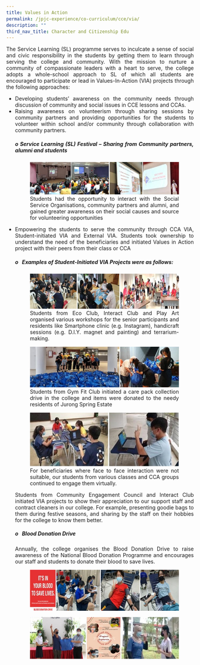 ```yaml
---
title: Values in Action
permalink: /jpjc-experience/co-curriculum/cce/via/
description: ""
third_nav_title: Character and Citizenship Edu
---
```

<div align=justify>
<p>The Service Learning (SL) programme serves to inculcate a sense of social and civic responsibility in the students by getting them to learn through serving the college and community. With the mission to nurture a community of compassionate leaders with a heart to serve, the college adopts a whole-school approach to SL of which all students are encouraged to participate or lead in Values-In-Action (VIA) projects through the following approaches:
<ul>
<li>Developing students’ awareness on the community needs through discussion of community and social issues in CCE lessons and CCAs.</li>

<li>Raising awareness on volunteerism through sharing sessions by community partners and providing opportunities for the students to volunteer within school and/or community through collaboration with community partners.</li>	

<h5>o Service Learning (SL) Festival – Sharing from Community partners, alumni and students</h5>
<figure>
	<img src="https://raw.githubusercontent.com/isomerpages/moe-jpjc/staging/images/JPJC%20Experience/Co%20Curriculum/CCE/Values%20in%20Action/VIA2.jpg">
	<figcaption>Students had the opportunity to interact with the Social Service Organisations, community partners and alumni, and gained greater awareness on their social causes and source for volunteering opportunities<br>
</figcaption></figure>
	<li>Empowering the students to serve the community through CCA VIA, Student-initiated VIA and External VIA. Students took ownership to understand the need of the beneficiaries and initiated Values in Action project with their peers from their class or CCA</li>

<h5>o   Examples of Student-Initiated VIA Projects were as follows:</h5>
<figure>
<img src="https://raw.githubusercontent.com/isomerpages/moe-jpjc/staging/images/JPJC%20Experience/Co%20Curriculum/CCE/Values%20in%20Action/VIA3.jpg">
<figcaption>Students from Eco Club, Interact Club and Play Art organised various workshops for the senior participants and residents like Smartphone clinic (e.g. Instagram), handicraft sessions (e.g. D.I.Y. magnet and painting) and terrarium-making.<br>
</figcaption>
</figure>

	
<figure>
	<img src="https://raw.githubusercontent.com/isomerpages/moe-jpjc/staging/images/JPJC%20Experience/Co%20Curriculum/CCE/Values%20in%20Action/VIA4.jpg">
	<figcaption> Students from Gym Fit Club initiated a care pack collection drive in the college and items were donated to the needy residents of Jurong Spring Estate</figcaption></figure>

<figure>
	<img src="https://raw.githubusercontent.com/isomerpages/moe-jpjc/staging/images/JPJC%20Experience/Co%20Curriculum/CCE/Values%20in%20Action/VIA5.jpg">
<figcaption>For beneficiaries where face to face interaction were not suitable, our students from various classes and CCA groups continued to engage them virtually.</figcaption></figure>
	
<p>Students from Community Engagement Council and Interact Club initiated VIA projects to show their appreciation to our support staff and contract cleaners in our college. For example, presenting goodie bags to them during festive seasons, and sharing by the staff on their hobbies for the college to know them better.</p>

<h5><p>o   Blood Donation Drive</P></h5>

<p>Annually, the college organises the Blood Donation Drive to raise awareness of the National Blood Donation Programme and encourages our staff and students to donate their blood to save lives.</p>
<figure>
<img src="https://raw.githubusercontent.com/isomerpages/moe-jpjc/staging/images/JPJC%20Experience/Co%20Curriculum/CCE/Values%20in%20Action/VIA6.jpg"></figure>
	
<figure>
<img src="https://raw.githubusercontent.com/isomerpages/moe-jpjc/staging/images/JPJC%20Experience/Co%20Curriculum/CCE/Values%20in%20Action/VIA7.jpg"></figure>